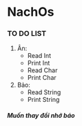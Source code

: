 # NachOs
### TO DO LIST
1. Ân:
	* Read Int
	* Print Int
	* Read Char
	* Print Char 
2. Bảo:
	* Read String
	* Print String 
##### Muốn thay đổi nhớ báo 